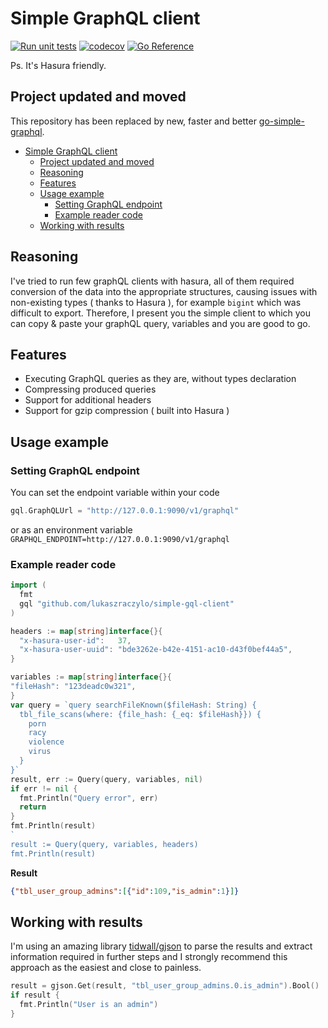 # Simple GraphQL client

[![Run unit tests](https://github.com/lukaszraczylo/simple-gql-client/actions/workflows/test.yaml/badge.svg)](https://github.com/lukaszraczylo/simple-gql-client/actions/workflows/test.yaml) [![codecov](https://codecov.io/gh/lukaszraczylo/simple-gql-client/branch/master/graph/badge.svg?token=GS3IPOIWDH)](https://codecov.io/gh/lukaszraczylo/simple-gql-client) [![Go Reference](https://pkg.go.dev/badge/github.com/lukaszraczylo/simple-gql-client.svg)](https://pkg.go.dev/github.com/lukaszraczylo/simple-gql-client)

Ps. It's Hasura friendly.

## Project updated and moved

This repository has been replaced by new, faster and better [go-simple-graphql](https://github.com/lukaszraczylo/go-simple-graphql).

- [Simple GraphQL client](#simple-graphql-client)
  - [Project updated and moved](#project-updated-and-moved)
  - [Reasoning](#reasoning)
  - [Features](#features)
  - [Usage example](#usage-example)
    - [Setting GraphQL endpoint](#setting-graphql-endpoint)
    - [Example reader code](#example-reader-code)
  - [Working with results](#working-with-results)

## Reasoning

I've tried to run few graphQL clients with hasura, all of them required conversion of the data into
the appropriate structures, causing issues with non-existing types ( thanks to Hasura ), for example `bigint` which was difficult to export.
Therefore, I present you the simple client to which you can copy & paste your graphQL query, variables and you are good to go.

## Features

* Executing GraphQL queries as they are, without types declaration
* Compressing produced queries
* Support for additional headers
* Support for gzip compression ( built into Hasura )

## Usage example

### Setting GraphQL endpoint

You can set the endpoint variable within your code

```go
gql.GraphQLUrl = "http://127.0.0.1:9090/v1/graphql"
```

or as an environment variable `GRAPHQL_ENDPOINT=http://127.0.0.1:9090/v1/graphql`

### Example reader code


```go
import (
  fmt
  gql "github.com/lukaszraczylo/simple-gql-client"
)

headers := map[string]interface{}{
  "x-hasura-user-id":   37,
  "x-hasura-user-uuid": "bde3262e-b42e-4151-ac10-d43f0bef44a5",
}

variables := map[string]interface{}{
"fileHash": "123deadc0w321",
}
var query = `query searchFileKnown($fileHash: String) {
  tbl_file_scans(where: {file_hash: {_eq: $fileHash}}) {
  	porn
  	racy
  	violence
  	virus
  }
}`
result, err := Query(query, variables, nil)
if err != nil {
  fmt.Println("Query error", err)
  return
}
fmt.Println(result)
`
result := Query(query, variables, headers)
fmt.Println(result)
```

**Result**

```json
{"tbl_user_group_admins":[{"id":109,"is_admin":1}]}
```

## Working with results

I'm using an amazing library [tidwall/gjson](https://github.com/tidwall/gjson) to parse the results and extract information required in further steps and I strongly recommend this approach as the easiest and close to painless.

```go
result = gjson.Get(result, "tbl_user_group_admins.0.is_admin").Bool()
if result {
  fmt.Println("User is an admin")
}
```